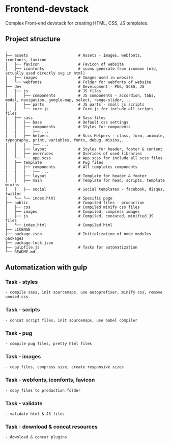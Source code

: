 # Frontend-devstack
Complex Front-end devstack for creating HTML, CSS, JS templates.


## Project structure
   
    .
    ├── assets                      # Assets - Images, webfonts, iconfonts, favicon
    │   ├── favicon                 # Favicon of website
    │   ├── iconfonts               # icons generate from icomoon (old, actually used directly svg in html)
    │   ├── images                  # Images used in website
    │   └── webfonts                # Folder for webfonts of website
    ├── dev                         # Development - PUG, SCSS, JS
    │   ├── js                      # JS files
    │   │   ├── components          # JS components - accordion, tabs, modal, navigation, google-map, select, range-slider,...
    │   │   ├── parts               # JS parts - small js scripts
    │   │   └── core.js             # Core.js for include all scripts files
    │   ├── sass                    # Sass files
    │   │   ├── base                # Default css settings
    │   │   ├── components          # Styles for components
    |   |   |   ├── ...
    │   │   ├── helpers             # Scss Helpers - class, form, animate, typography, print, variables, fonts, debug, mixins,...
    |   |   |   ├── ...
    │   │   ├── layout              # Styles for header, footer & content
    │   │   ├── overrides           # Overides of used libraries
    │   └── └── app.scss            # App.scss for include all scss files
    │   ├── template                # Pug files
    │   │   ├── components          # All templates components
    |   |   |   ├── ...
    │   │   ├── layout              # Template for header & footer
    │   │   ├── main                # Template for head, scripts, template mixins
    │   │   ├── social              # Social templates - facebook, disqus, twitter
    │   └── └── index.html          # Specific page
    ├── public                      # Compiled files - production
    │   ├── css                     # Compiled minify css files
    │   ├── images                  # Compiled, compress images
    │   ├── js                      # Compiled, concated, minified JS files
    │   └── index.html              # Compiled html
    ├── LICENSE
    ├── package.json                # Initialization of node_modules packages
    ├── package-lock.json
    ├── gulpfile.js                 # Tasks for automatization
    └── README.md


## Automatization with gulp

### Task - styles
    - compile sass, init sourcemaps, use autoprefixer, minify css, remove unused css

### Task - scripts
    - concat script files, init sourcemaps, use babel compiler

### Task - pug
    - compile pug files, pretty html files

### Task - images
    - copy files, compress size, create responsive sizes

### Task - webfonts, iconfonts, favicon
    - copy files to production folder

### Task - validate
    - validate html & JS files

### Task - download & concat resources
    - download & concat plugins
